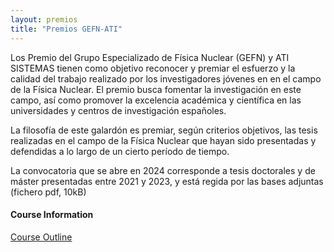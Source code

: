 ```yaml
---
layout: premios
title: "Premios GEFN-ATI"
---
```

Los Premio del Grupo Especializado de Física Nuclear (GEFN) y ATI SISTEMAS tienen como objetivo reconocer 
y premiar el esfuerzo y la calidad del trabajo realizado por los investigadores jóvenes en en el campo de 
la Física Nuclear. El premio busca fomentar la investigación en este campo, así como promover la excelencia 
académica y científica en las universidades y centros de investigación españoles. 


La filosofía de este galardón es premiar, según criterios objetivos,
las tesis realizadas en el campo de la Física Nuclear
que hayan sido presentadas y defendidas a lo largo de un cierto período de tiempo. 

La convocatoria que se abre en 2024 corresponde a tesis doctorales y de máster presentadas entre 
2021 y 2023, y está regida por las bases adjuntas (<a >fichero pdf, 10kB</a>) 

#### Course Information
[Course Outline](/courses/vector-calculus/Sample_Course_Outline.pdf)